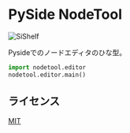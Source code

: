# PySide NodeTool

![SiShelf](/images/01.png)

Pysideでのノードエディタのひな型。

```python
import nodetool.editor
nodetool.editor.main()
```

## ライセンス

[MIT](https://github.com/mochio326/NodeTool/blob/master/LICENSE)
